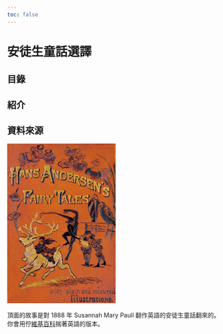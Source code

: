```yaml
---
toc: false
---
```


# 安徒生童話選譯

## 目錄

## 紹介

## 資料來源

<img src="cover.png" width=50%>

頂面的故事是對 1888 年 Susannah Mary Paull 翻作英語的安徒生童話翻來的。
你會用佇[維基百科](https://en.wikisource.org/wiki/Hans_Andersen%27s_Fairy_Tales)揣著英語的版本。